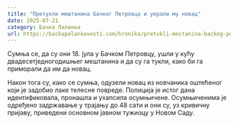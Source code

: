 ```yaml
---
title: "Претукли мештанина Бачког Петровца и украли му новац"
date: 2025-07-21
category: Бачка Паланка
url: https://backapalankavesti.com/hronika/pretukli-mestanina-backog-petrovca-i-ukrali-mu-novac/
---
```


Сумња се, да су они 18. јула у Бачком Петровцу, ушли у кућу двадесетједногодишњег мештанина и да су га тукли, како би га приморали да им да новац.

Након тога су, како се сумња, одузели новац из новчаника оштећеног који је задобио лаке телесне повреде. Полиција је истог дана идентификовала, пронашла и ухапсила осумњичене. Осумњиченима је одређено задржавање у трајању до 48 сати и они су, уз кривичну пријаву, приведени основном јавном тужиоцу у Новом Саду.
